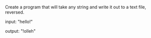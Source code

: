 

Create a program that will take any string and write it out to a text file, reversed.

input: "hello!"

output: "!olleh"

